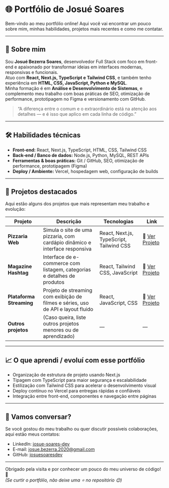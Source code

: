 # 🌐 Portfólio de Josué Soares

Bem-vindo ao meu portfólio online! Aqui você vai encontrar um pouco sobre mim, minhas habilidades, projetos mais recentes e como me contatar.

---

## 👋 Sobre mim

Sou **Josué Bezerra Soares**, desenvolvedor Full Stack com foco em front-end e apaixonado por transformar ideias em interfaces modernas, responsivas e funcionais.  
Atuo com **React, Next.js, TypeScript e Tailwind CSS**, e também tenho experiência em **HTML, CSS, JavaScript, Python e MySQL**.  
Minha formação é em **Análise e Desenvolvimento de Sistemas**, e complemento meu trabalho com boas práticas de SEO, otimização de performance, prototipagem no Figma e versionamento com GitHub.

> “A diferença entre o comum e o extraordinário está na atenção aos detalhes — e é isso que aplico em cada linha de código.”

---

## 🛠️ Habilidades técnicas

- **Front-end:** React, Next.js, TypeScript, HTML, CSS, Tailwind CSS  
- **Back-end / Banco de dados:** Node.js, Python, MySQL, REST APIs  
- **Ferramentas & boas práticas:** Git / GitHub, SEO, otimização de performance, prototipagem (Figma)  
- **Deploy / Ambiente:** Vercel, hospedagem web, configuração de builds

---

## 📂 Projetos destacados

Aqui estão alguns dos projetos que mais representam meu trabalho e evolução:

| Projeto | Descrição | Tecnologias | Link |
|--------|------------|--------------------------|------|
| **Pizzaria Web** | Simula o site de uma pizzaria, com cardápio dinâmico e interface responsiva | React, Next.js, TypeScript, Tailwind CSS | 🔗 [Ver Projeto](https://pizzaria-web-drab.vercel.app/) |
| **Magazine Hashtag** | Interface de e-commerce com listagem, categorias e detalhes de produtos | React, Tailwind CSS, JavaScript | 🔗 [Ver Projeto](https://magazine-hashtag-r.vercel.app/) |
| **Plataforma Streaming** | Projeto de streaming com exibição de filmes e séries, uso de API e layout fluido | React, JavaScript, CSS | 🔗 [Ver Projeto](https://plataforma-streaming-ecru.vercel.app/) |
| **Outros projetos** | (Caso queira, liste outros projetos menores ou de aprendizado) | — | — |

---

## 📈 O que aprendi / evoluí com esse portfólio

- Organização de estrutura de projeto usando Next.js  
- Tipagem com TypeScript para maior segurança e escalabilidade  
- Estilização com Tailwind CSS para acelerar o desenvolvimento visual  
- Deploy contínuo no Vercel para entregas rápidas e confiáveis  
- Integração entre front-end, componentes e navegação entre páginas

---

## 💬 Vamos conversar?

Se você gostou do meu trabalho ou quer discutir possíveis colaborações, aqui estão meus contatos:

- LinkedIn: [josue-soares-dev](https://www.linkedin.com/in/josue-soares-dev/)  
- E-mail: josue.bezerra.2020@gmail.com  
- GitHub: [josuesoaresdev](https://github.com/josuesoaresdev)  

---

Obrigado pela visita e por conhecer um pouco do meu universo de código! 🚀  
*(Se curtir o portfólio, não deixe uma ⭐ no repositório 😊)*
